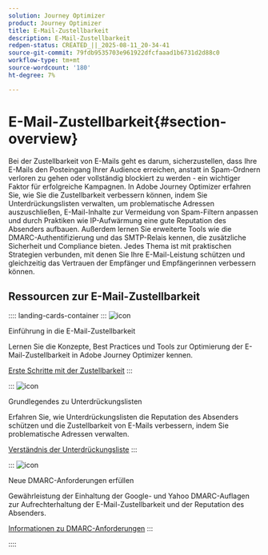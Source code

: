 ```yaml
---
solution: Journey Optimizer
product: Journey Optimizer
title: E-Mail-Zustellbarkeit
description: E-Mail-Zustellbarkeit
redpen-status: CREATED_||_2025-08-11_20-34-41
source-git-commit: 79fdb9535703e961922dfcfaaad1b6731d2d88c0
workflow-type: tm+mt
source-wordcount: '180'
ht-degree: 7%

---
```



# E-Mail-Zustellbarkeit{#section-overview}

Bei der Zustellbarkeit von E-Mails geht es darum, sicherzustellen, dass Ihre E-Mails den Posteingang Ihrer Audience erreichen, anstatt in Spam-Ordnern verloren zu gehen oder vollständig blockiert zu werden - ein wichtiger Faktor für erfolgreiche Kampagnen. In Adobe Journey Optimizer erfahren Sie, wie Sie die Zustellbarkeit verbessern können, indem Sie Unterdrückungslisten verwalten, um problematische Adressen auszuschließen, E-Mail-Inhalte zur Vermeidung von Spam-Filtern anpassen und durch Praktiken wie IP-Aufwärmung eine gute Reputation des Absenders aufbauen. Außerdem lernen Sie erweiterte Tools wie die DMARC-Authentifizierung und das SMTP-Relais kennen, die zusätzliche Sicherheit und Compliance bieten. Jedes Thema ist mit praktischen Strategien verbunden, mit denen Sie Ihre E-Mail-Leistung schützen und gleichzeitig das Vertrauen der Empfänger und Empfängerinnen verbessern können.

## Ressourcen zur E-Mail-Zustellbarkeit

:::: landing-cards-container
:::
![icon](https://cdn.experienceleague.adobe.com/icons/book.svg)

Einführung in die E-Mail-Zustellbarkeit

Lernen Sie die Konzepte, Best Practices und Tools zur Optimierung der E-Mail-Zustellbarkeit in Adobe Journey Optimizer kennen.

[Erste Schritte mit der Zustellbarkeit](../using/reports/deliverability.md)
:::

:::
![icon](https://cdn.experienceleague.adobe.com/icons/list-check.svg)

Grundlegendes zu Unterdrückungslisten

Erfahren Sie, wie Unterdrückungslisten die Reputation des Absenders schützen und die Zustellbarkeit von E-Mails verbessern, indem Sie problematische Adressen verwalten.

[Verständnis der Unterdrückungsliste](../using/reports/suppression-list.md)
:::

:::
![icon](https://cdn.experienceleague.adobe.com/icons/shield-halved.svg)

Neue DMARC-Anforderungen erfüllen

Gewährleistung der Einhaltung der Google- und Yahoo DMARC-Auflagen zur Aufrechterhaltung der E-Mail-Zustellbarkeit und der Reputation des Absenders.

[Informationen zu DMARC-Anforderungen](../using/configuration/dmarc-record-update.md)
:::

::::
